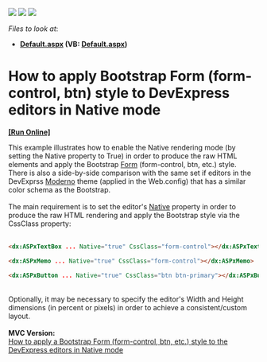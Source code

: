 <!-- default badges list -->
![](https://img.shields.io/endpoint?url=https://codecentral.devexpress.com/api/v1/VersionRange/128566041/15.1.4%2B)
[![](https://img.shields.io/badge/Open_in_DevExpress_Support_Center-FF7200?style=flat-square&logo=DevExpress&logoColor=white)](https://supportcenter.devexpress.com/ticket/details/T263405)
[![](https://img.shields.io/badge/📖_How_to_use_DevExpress_Examples-e9f6fc?style=flat-square)](https://docs.devexpress.com/GeneralInformation/403183)
<!-- default badges end -->
<!-- default file list -->
*Files to look at*:

* **[Default.aspx](./CS/Default.aspx) (VB: [Default.aspx](./VB/Default.aspx))**
<!-- default file list end -->
# How to apply Bootstrap Form (form-control, btn) style to DevExpress editors in Native mode
<!-- run online -->
**[[Run Online]](https://codecentral.devexpress.com/t263405/)**
<!-- run online end -->


This example illustrates how to enable the Native rendering mode (by setting the Native property to True) in order to produce the raw HTML elements and apply the Bootstrap <a href="http://getbootstrap.com/css/#forms">Form</a> (form-control, btn, etc.) style.<br />There is also a side-by-side comparison with the same set if editors in the DevExprss <a href="https://demos.devexpress.com/ASP/Themes/Default.aspx?Theme=Moderno&Control=1">Moderno</a> theme (applied in the Web.config) that has a similar color schema as the Bootstrap.<br /><br />The main requirement is to set the editor's <a href="https://documentation.devexpress.com/#AspNet/CustomDocument11893">Native</a> property in order to produce the raw HTML rendering and apply the Bootstrap style via the CssClass property:<br /><br />


```aspx
<dx:ASPxTextBox ... Native="true" CssClass="form-control"></dx:ASPxTextBox>

<dx:ASPxMemo ... Native="true" CssClass="form-control"></dx:ASPxMemo>

<dx:ASPxButton ... Native="true" CssClass="btn btn-primary"></dx:ASPxButton>
```


<br />Optionally, it may be necessary to specify the editor's Width and Height dimensions (in percent or pixels) in order to achieve a consistent/custom layout.<br /><br /><strong>MVC Version:</strong><br /><a href="https://www.devexpress.com/Support/Center/p/T263406">How to apply a Bootstrap Form (form-control, btn, etc.) style to the DevExpress editors in Native mode</a>

<br/>


